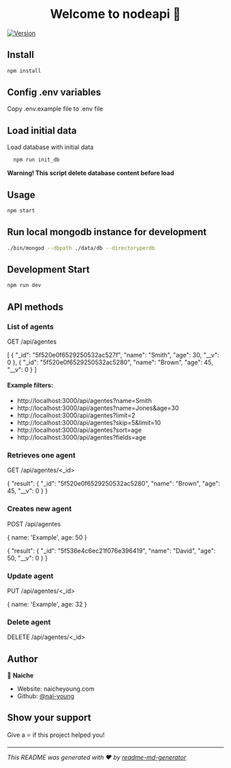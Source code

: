 <h1 align="center">Welcome to nodeapi 👋</h1>
<p>
  <a href="https://www.npmjs.com/package/nodeapi" target="_blank">
    <img alt="Version" src="https://img.shields.io/npm/v/nodeapi.svg">
  </a>
</p>

## Install

```sh
npm install
```

## Config .env variables

Copy .env.example file to .env file

## Load initial data

Load database with initial data

```sh
  npm run init_db
```
**Warning! This script delete database content before load**

## Usage

```sh
npm start
```

## Run local mongodb instance for development

```sh
./bin/mongod --dbpath ./data/db --directoryperdb
```

## Development Start

```sh
npm run dev
```

## API methods

### List of agents

GET /api/agentes

[
  {
    "_id": "5f520e0f6529250532ac527f",
    "name": "Smith",
    "age": 30,
    "__v": 0
  },
  {
    "_id": "5f520e0f6529250532ac5280",
    "name": "Brown",
    "age": 45,
    "__v": 0
  }
]

#### Example filters:

* http://localhost:3000/api/agentes?name=Smith
* http://localhost:3000/api/agentes?name=Jones&age=30
* http://localhost:3000/api/agentes?limit=2
* http://localhost:3000/api/agentes?skip=5&limit=10
* http://localhost:3000/api/agentes?sort=age
* http://localhost:3000/api/agentes?fields=age

### Retrieves one agent

GET /api/agentes/<_id>

{
  "result": {
    "_id": "5f520e0f6529250532ac5280",
    "name": "Brown",
    "age": 45,
    "__v": 0
  }
}

### Creates new agent

POST /api/agentes 

{ name: 'Example', age: 50 }

{
  "result": {
      "_id": "5f536e4c6ec21f076e396419",
      "name": "David",
      "age": 50,
      "__v": 0
  }
}

### Update agent

PUT /api/agentes/<_id>

{ name: 'Example', age: 32 }

### Delete agent

DELETE /api/agentes/<_id>

## Author

👤 **Naiche**

* Website: naicheyoung.com
* Github: [@nai-young](https://github.com/nai-young)

## Show your support

Give a ⭐️ if this project helped you!

***
_This README was generated with ❤️ by [readme-md-generator](https://github.com/kefranabg/readme-md-generator)_